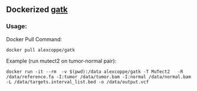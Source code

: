 ## Dockerized  [gatk](https://software.broadinstitute.org/gatk/)


### Usage:

Docker Pull Command:

```
docker pull alexcoppe/gatk
```

Example (run mutect2 on tumor-normal pair):

```
docker run -it --rm  -v $(pwd):/data alexcoppe/gatk -T MuTect2   -R /data/reference.fa -I:tumor /data/tumor.bam -I:normal /data/normal.bam -L /data/targets.interval_list.bed -o /data/output.vcf

```
